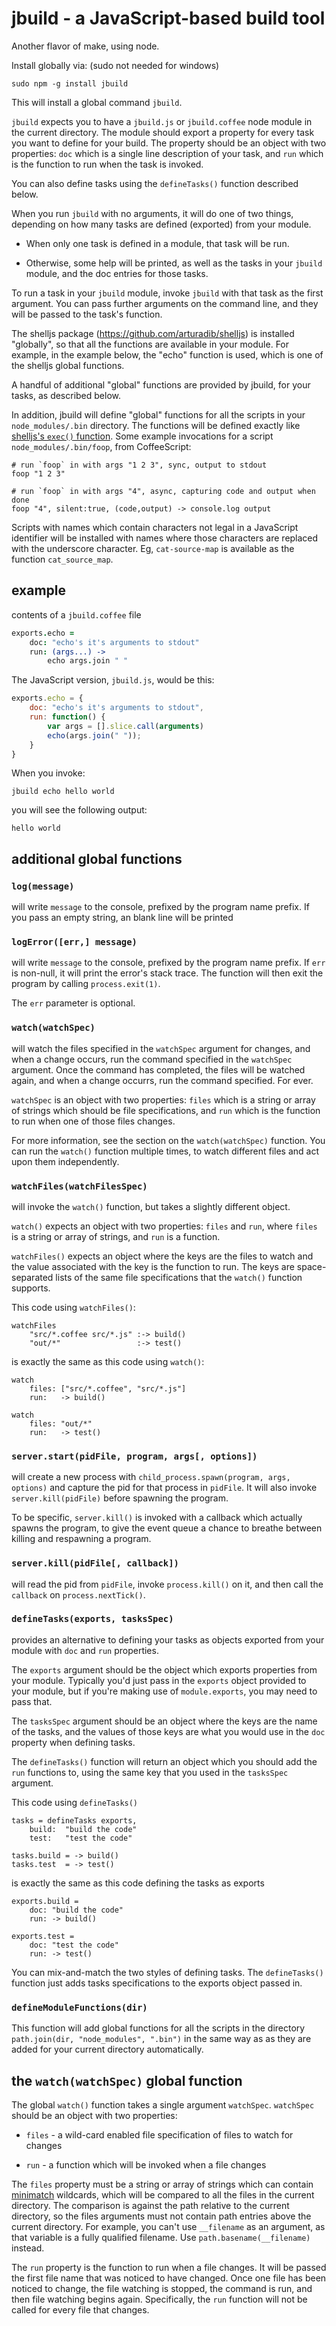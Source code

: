jbuild - a JavaScript-based build tool
================================================================================

Another flavor of make, using node.

Install globally via: (sudo not needed for windows)

    sudo npm -g install jbuild

This will install a global command `jbuild`.

`jbuild` expects you to have a `jbuild.js` or `jbuild.coffee` node module
in the current directory.  The module should export a property for every
task you want to define for your build.  The property should be an object
with two properties: `doc` which is a single line description of your task,
and `run` which is the function to run when the task is invoked.

You can also define tasks using the `defineTasks()` function described
below.

When you run `jbuild` with no arguments, it will do one of two things,
depending on how many tasks are defined (exported) from your module.

* When only one task is defined in a module, that task will be run.

* Otherwise, some help will be printed, as well
  as the tasks in your `jbuild` module, and the doc entries for those
  tasks.

To run a task in your `jbuild` module, invoke `jbuild` with that task as
the first argument.  You can pass further arguments on the command line, and
they will be passed to the task's function.

The shelljs package (<https://github.com/arturadib/shelljs>) is installed
"globally", so that all the functions are available in your module.  For
example, in the example below, the "echo" function is used, which is one of the
shelljs global functions.

A handful of additional "global" functions are provided by jbuild,
for your tasks, as described below.

In addition, jbuild will define "global" functions for all the scripts in
your `node_modules/.bin` directory.  The functions will be defined
exactly like [shelljs's `exec()` function][1]. Some example invocations
for a script `node_modules/.bin/foop`, from CoffeeScript:

    # run `foop` in with args "1 2 3", sync, output to stdout
    foop "1 2 3"

    # run `foop` in with args "4", async, capturing code and output when done
    foop "4", silent:true, (code,output) -> console.log output

Scripts with names which contain characters not legal in a JavaScript identifier
will be installed with names where those characters are replaced with the underscore
character.  Eg,
`cat-source-map` is available as the function `cat_source_map`.


example
--------------------------------------------------------------------------------

contents of a `jbuild.coffee` file

```coffee
exports.echo =
    doc: "echo's it's arguments to stdout"
    run: (args...) ->
        echo args.join " "
```

The JavaScript version, `jbuild.js`, would be this:

```js
exports.echo = {
    doc: "echo's it's arguments to stdout",
    run: function() {
        var args = [].slice.call(arguments)
        echo(args.join(" "));
    }
}
```

When you invoke:

    jbuild echo hello world

you will see the following output:

    hello world



additional global functions
--------------------------------------------------------------------------------

### `log(message)`

will write `message` to the console, prefixed by the program name
prefix.  If you pass an empty string, an blank line will be printed


### `logError([err,] message)`

will write `message` to the console, prefixed by the program name
prefix.  If `err` is non-null, it will print the error's stack trace.
The function will then exit the program by calling `process.exit(1)`.

The `err` parameter is optional.


### `watch(watchSpec)`

will watch the files specified in the `watchSpec` argument for
changes, and when a change occurs, run the command specified in
the `watchSpec` argument.  Once the command has completed, the
files will be watched again, and when a change occurrs, run
the command specified.  For ever.

`watchSpec` is an object with two properties: `files` which is a string or
array of strings which should be file specifications, and `run` which is
the function to run when one of those files changes.

For more information, see
the section on the `watch(watchSpec)` function.  You can run
the `watch()` function multiple times, to watch different files
and act upon them independently.


### `watchFiles(watchFilesSpec)`

will invoke the `watch()` function, but takes a slightly different object.

`watch()` expects an object with two properties: `files` and `run`, where
`files` is a string or array of strings, and `run` is a function.

`watchFiles()` expects an object where the keys are the files to watch
and the value associated with the key is the function to run.  The keys
are space-separated lists of the same file specifications that the
`watch()` function supports.

This code using `watchFiles()`:

    watchFiles
        "src/*.coffee src/*.js" :-> build()
        "out/*"                 :-> test()

is exactly the same as this code using `watch()`:

    watch
        files: ["src/*.coffee", "src/*.js"]
        run:   -> build()

    watch
        files: "out/*"
        run:   -> test()


### `server.start(pidFile, program, args[, options])`

will create a new process with `child_process.spawn(program, args, options)`
and capture the pid for that process in `pidFile`.  It will also invoke
`server.kill(pidFile)` before spawning the program.

To be specific,
`server.kill()` is invoked with a callback which actually spawns the
program, to give the event queue a chance to breathe between killing
and respawning a program.


### `server.kill(pidFile[, callback])`

will read the pid from `pidFile`, invoke `process.kill()` on it, and
then call the `callback` on `process.nextTick()`.


### `defineTasks(exports, tasksSpec)`

provides an alternative to defining your tasks as objects exported from
your module with `doc` and `run` properties.

The `exports` argument should be the object which exports properties from
your module.  Typically you'd just pass in the `exports` object provided
to your module, but if you're making use of `module.exports`, you may
need to pass that.

The `tasksSpec` argument should be an object where the keys are the name
of the tasks, and the values of those keys are what you would use in the
`doc` property when defining tasks.

The `defineTasks()` function will return an object which you should add
the `run` functions to, using the same key that you used in the `tasksSpec`
argument.

This code using `defineTasks()`

    tasks = defineTasks exports,
        build:  "build the code"
        test:   "test the code"

    tasks.build = -> build()
    tasks.test  = -> test()

is exactly the same as this code defining the tasks as exports

    exports.build =
        doc: "build the code"
        run: -> build()

    exports.test =
        doc: "test the code"
        run: -> test()

You can mix-and-match the two styles of defining tasks.  The `defineTasks()`
function just adds tasks specifications to the exports object passed in.


### `defineModuleFunctions(dir)`

This function will add global functions for all the scripts in the
directory `path.join(dir, "node_modules", ".bin")` in the same way as
as they are added for your current directory automatically.  


the `watch(watchSpec)` global function
--------------------------------------------------------------------------------

The global `watch()` function takes a single argument `watchSpec`.
`watchSpec` should be an object with two properties:

* `files` - a wild-card enabled file specification of files to watch
  for changes

* `run` - a function which will be invoked when a file changes

The `files` property must be a string or array of strings which
can contain [minimatch](https://github.com/isaacs/minimatch)
wildcards, which will be compared to all the files in the
current directory.  The comparison is against the path relative
to the current directory, so the files arguments must not
contain path entries above the current directory.  For example,
you can't use `__filename` as an argument, as that variable
is a fully qualified filename.  Use `path.basename(__filename)`
instead.

The `run` property is the function to run when a file changes.
It will be passed the first file name that was noticed to
have changed.  Once one file has been noticed to change,
the file watching is stopped, the command is run, and then
file watching begins again.  Specifically, the `run` function
will not be called for every file that changes.

<!-- references -->

[1]: https://github.com/arturadib/shelljs#execcommand--options--callback

